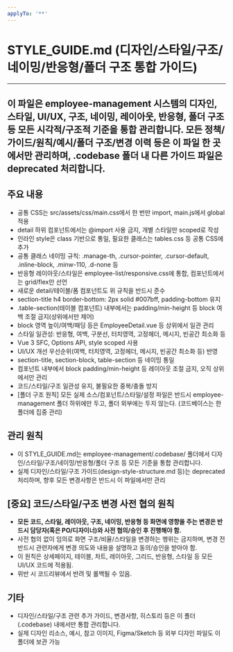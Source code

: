 ```yaml
---
applyTo: '**'
---
```


# STYLE_GUIDE.md (디자인/스타일/구조/네이밍/반응형/폴더 구조 통합 가이드)

---
이 파일은 employee-management 시스템의 디자인, 스타일, UI/UX, 구조, 네이밍, 레이아웃, 반응형, 폴더 구조 등 모든 시각적/구조적 기준을 통합 관리합니다.
모든 정책/가이드/원칙/예시/폴더 구조/변경 이력 등은 이 파일 한 곳에서만 관리하며, .codebase 폴더 내 다른 가이드 파일은 deprecated 처리합니다.
---

## 주요 내용
- 공통 CSS는 src/assets/css/main.css에서 한 번만 import, main.js에서 global 적용
- detail 하위 컴포넌트에서는 @import 사용 금지, 개별 스타일만 scoped로 작성
- 인라인 style은 class 기반으로 통일, 필요한 클래스는 tables.css 등 공통 CSS에 추가
- 공통 클래스 네이밍 규칙: .manage-th, .cursor-pointer, .cursor-default, .inline-block, .minw-110, .d-none 등
- 반응형 레이아웃/스타일은 employee-list/responsive.css에 통합, 컴포넌트에서는 grid/flex만 선언
- 새로운 detail/테이블/폼 컴포넌트도 위 규칙을 반드시 준수
- section-title h4 border-bottom: 2px solid #007bff, padding-bottom 유지
- .table-section(테이블 컴포넌트) 내부에서는 padding/min-height 등 block 여백 조절 금지(상위에서만 제어)
- block 영역 높이/여백/패딩 등은 EmployeeDetail.vue 등 상위에서 일관 관리
- 스타일 일관성: 반응형, 여백, 구분선, 터치영역, 고정헤더, 메시지, 빈공간 최소화 등
- Vue 3 SFC, Options API, style scoped 사용
- UI/UX 개선 우선순위(여백, 터치영역, 고정헤더, 메시지, 빈공간 최소화 등) 반영
- section-title, section-block, table-section 등 네이밍 통일
- 컴포넌트 내부에서 block padding/min-height 등 레이아웃 조절 금지, 오직 상위에서만 관리
- 코드/스타일/구조 일관성 유지, 불필요한 중복/충돌 방지
- [폴더 구조 원칙] 모든 실제 소스/컴포넌트/스타일/설정 파일은 반드시 employee-management 폴더 하위에만 두고, 폴더 외부에는 두지 않는다. (코드베이스는 한 폴더에 집중 관리)

## 관리 원칙
- 이 STYLE_GUIDE.md는 employee-management/.codebase/ 폴더에서 디자인/스타일/구조/네이밍/반응형/폴더 구조 등 모든 기준을 통합 관리합니다.
- 실제 디자인/스타일/구조 가이드(design-style-structure.md 등)는 deprecated 처리하며, 향후 모든 변경사항은 반드시 이 파일에서만 관리

## [중요] 코드/스타일/구조 변경 사전 협의 원칙
- **모든 코드, 스타일, 레이아웃, 구조, 네이밍, 반응형 등 화면에 영향을 주는 변경은 반드시 담당자(혹은 PO/디자이너)와 사전 협의/승인 후 진행해야 함.**
- 사전 협의 없이 임의로 화면 구조/비율/스타일을 변경하는 행위는 금지하며, 변경 전 반드시 관련자에게 변경 의도와 내용을 설명하고 동의/승인을 받아야 함.
- 이 원칙은 상세페이지, 테이블, 차트, 레이아웃, 그리드, 반응형, 스타일 등 모든 UI/UX 코드에 적용됨.
- 위반 시 코드리뷰에서 반려 및 롤백될 수 있음.

## 기타
- 디자인/스타일/구조 관련 추가 가이드, 변경사항, 히스토리 등은 이 폴더(.codebase) 내에서만 통합 관리합니다.
- 실제 디자인 리소스, 예시, 참고 이미지, Figma/Sketch 등 외부 디자인 파일도 이 폴더에 보관 가능
